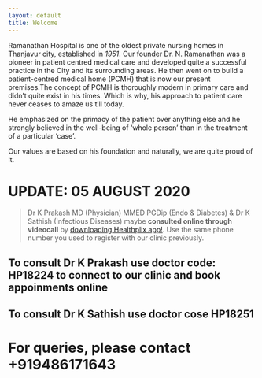 ```yaml
---
layout: default
title: Welcome
---
```


Ramanathan Hospital is one of the oldest private nursing homes in Thanjavur city, established in *1951*. Our founder Dr. N. Ramanathan was a pioneer in patient centred medical care and developed quite a successful practice in the City and its surrounding areas. He then went on to build a patient-centred medical home (PCMH) that is now our present premises.The concept of PCMH is thoroughly modern in primary care and didn’t quite exist in his times. Which is why, his approach to patient care never ceases to amaze us till today.

He emphasized on the primacy of the patient over anything else and he strongly believed in the well-being of ‘whole person’ than in the treatment of a particular ‘case’.

Our values are based on his foundation and naturally, we are quite proud of it.

# UPDATE: 05 AUGUST 2020
>Dr K Prakash MD (Physician) MMED PGDip (Endo & Diabetes) & Dr K Sathish (Infectious Diseases) maybe **consulted online through videocall** by [downloading Healthplix app!](https://app.healthplix.com).
Use the same phone number you used to register with our clinic previously.

## To consult **Dr K Prakash** use doctor code: HP18224 to connect to our clinic and book appoinments online

## To consult **Dr K Sathish** use doctor cose HP18251

# For queries, please contact **+919486171643**
